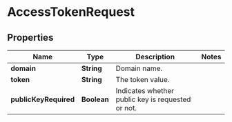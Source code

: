 

# AccessTokenRequest

## Properties

Name | Type | Description | Notes
------------ | ------------- | ------------- | -------------
**domain** | **String** | Domain name. | 
**token** | **String** | The token value. | 
**publicKeyRequired** | **Boolean** | Indicates whether public key is requested or not. | 




